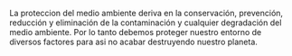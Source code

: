 La proteccion del medio ambiente deriva en la conservación, prevención, reducción y eliminación de la contaminación y cualquier degradación del medio ambiente. Por lo tanto debemos proteger nuestro entorno de diversos factores para asi no acabar destruyendo nuestro planeta.
